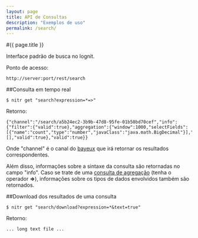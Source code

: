 ```yaml
---
layout: page
title: API de Consultas
description: "Exemplos de uso"
permalink: /search/
---
```

#{{ page.title }}

Interface padrão de busca no lognit.

Ponto de acesso:

    http://server:port/rest/search

##Consulta em tempo real

    $ nitr get "search?expression=*=>"

Retorno:

    {"channel":"/search/a5b24ec2-3b9b-47d8-95fe-01b50bd70cef","info":{"filter":{"valid":true},"aggregation":{"window":1000,"selectFields":[{"name":"count","type":"number","javaClass":"java.math.BigDecimal"}],"groupFields":[],"valid":true},"valid":true}}

Onde "channel" é o canal do [bayeux](http://svn.cometd.com/trunk/bayeux/bayeux.html) que irá retornar os resultados correspondentes.

Além disso, informações sobre a sintaxe da consulta são retornadas no campo "info". Caso se trate de uma [consulta de agregação](/aggregation-query)
(tenha o operador **=>**), informações sobre os tipos de dados envolvidos também são retornados.

##Download dos resultados de uma consulta

    $ nitr get "search/download?expression=*&text=true"

Retorno:

    ... long text file ...

